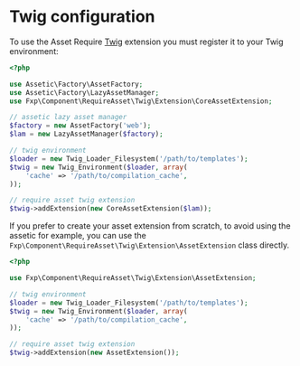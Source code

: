 Twig configuration
==================

To use the Asset Require [Twig](http://twig.sensiolabs.org/) extension you must
register it to your Twig environment:

```php
<?php

use Assetic\Factory\AssetFactory;
use Assetic\Factory\LazyAssetManager;
use Fxp\Component\RequireAsset\Twig\Extension\CoreAssetExtension;

// assetic lazy asset manager
$factory = new AssetFactory('web');
$lam = new LazyAssetManager($factory);

// twig environment
$loader = new Twig_Loader_Filesystem('/path/to/templates');
$twig = new Twig_Environment($loader, array(
    'cache' => '/path/to/compilation_cache',
));

// require asset twig extension
$twig->addExtension(new CoreAssetExtension($lam));
```

If you prefer to create your asset extension from scratch, to avoid using the assetic for example,
you can use the `Fxp\Component\RequireAsset\Twig\Extension\AssetExtension` class directly.

```php
<?php

use Fxp\Component\RequireAsset\Twig\Extension\AssetExtension;

// twig environment
$loader = new Twig_Loader_Filesystem('/path/to/templates');
$twig = new Twig_Environment($loader, array(
    'cache' => '/path/to/compilation_cache',
));

// require asset twig extension
$twig->addExtension(new AssetExtension());
```
